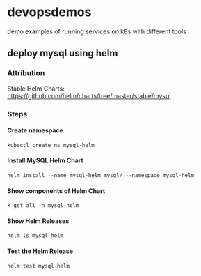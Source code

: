 # devopsdemos
demo examples of running services on k8s with different tools

## deploy mysql using helm

### Attribution
Stable Helm Charts: https://github.com/helm/charts/tree/master/stable/mysql

### Steps
#### Create namespace
`kubectl create ns mysql-helm`

#### Install MySQL Helm Chart
`helm install --name mysql-helm mysql/ --namespace mysql-helm`

#### Show components of Helm Chart
`k get all -n mysql-helm`

#### Show Helm Releases

`helm ls mysql-helm`

#### Test the Helm Release

`helm test mysql-helm`